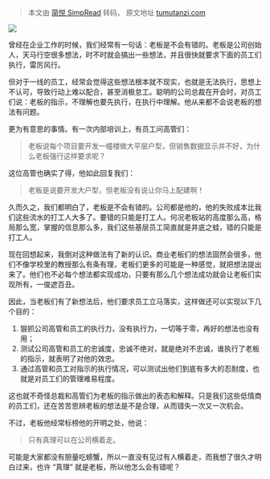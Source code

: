 > 本文由 [简悦 SimpRead](http://ksria.com/simpread/) 转码， 原文地址 [tumutanzi.com](https://tumutanzi.com/archives/16930)

![](https://cdn.pixabay.com/photo/2016/08/25/07/14/smartphone-1618909_960_720.jpg)

曾经在企业工作的时候，我们经常有一句话：老板是不会有错的。老板是公司创始人，天马行空很多想法，时不时就会搞出一些想法，并且很快就要求下面的员工们执行，雷厉风行。

但对于一线的员工，经常会觉得这些想法根本就不现实，也就是无法执行，思想上不认可，导致行动上难以配合，甚至消极怠工。聪明的公司总裁在开会时，对员工们说：老板的指示，不理解也要先执行，在执行中理解。他从来都不会说老板的想法有问题。

更为有意思的事情。有一次内部培训上，有员工问高管们：

> 老板说每个项目要开发一幢楼做大平层户型，但销售数据显示并不好，为什么老板强行这样要求呢？

这位高管也确实了得，他如此回复我们：

> 老板是说要开发大户型，但老板没有说让你马上配建啊！

久而久之，我们都明白了，老板是不会有错的。公司都是他的，他的失败成本比我们这些流水的打工人大多了。要错的只能是打工人。何况老板站的高度那么高，格局那么宽，掌握的信息那么多，我们这些基层员工简直就是井底之蛙，错的只能是打工人。

现在回想起来，我倒对这种做法有了新的认识。商业老板们的想法固然会很多，他们不像学校里的教授那么有条有理，老板们更多的可能是一种感觉，就把想法提出来了。他们也不必每个想法都实现成功，只要有那么几个想法成功就会让老板们实现所有，一俊遮百丑。

因此，当老板们有了新想法后，他们要求员工立马落实，这样做还可以实现以下几个目的：

1.  狠抓公司高管和员工的执行力，没有执行力，一切等于零，再好的想法也没有用；
2.  测试公司高管和员工的忠诚度，忠诚不绝对，就是绝对不忠诚，谁执行了老板的指示，就表明了对他的效忠。
3.  通过高管和员工对指示的执行情况，可以测试出他们到底有多大的忍耐度，也就是对员工们的管理难易程度。

这也就不奇怪总裁和高管们为老板的指示做出的表态和解释。只是我们这些低情商的员工们，还在苦苦思辨老板的想法是不是合理，从而错失一次又一次机会。

不过，老板他经常标榜他的开明之处，他说：

> 只有真理可以在公司横着走。

可能是大家都没有胆量吃螃蟹，所以一直没有见过有人横着走，而我想了很久才明白过来，也许 “真理” 就是老板，所以他怎么会有错呢？